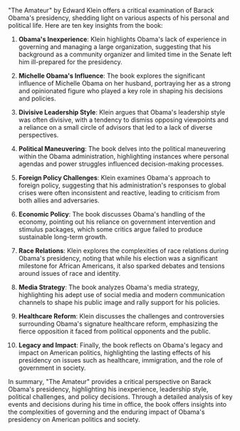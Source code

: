 "The Amateur" by Edward Klein offers a critical examination of Barack Obama's presidency, shedding light on various aspects of his personal and political life. Here are ten key insights from the book:

1. **Obama's Inexperience**: Klein highlights Obama's lack of experience in governing and managing a large organization, suggesting that his background as a community organizer and limited time in the Senate left him ill-prepared for the presidency.

2. **Michelle Obama's Influence**: The book explores the significant influence of Michelle Obama on her husband, portraying her as a strong and opinionated figure who played a key role in shaping his decisions and policies.

3. **Divisive Leadership Style**: Klein argues that Obama's leadership style was often divisive, with a tendency to dismiss opposing viewpoints and a reliance on a small circle of advisors that led to a lack of diverse perspectives.

4. **Political Maneuvering**: The book delves into the political maneuvering within the Obama administration, highlighting instances where personal agendas and power struggles influenced decision-making processes.

5. **Foreign Policy Challenges**: Klein examines Obama's approach to foreign policy, suggesting that his administration's responses to global crises were often inconsistent and reactive, leading to criticism from both allies and adversaries.

6. **Economic Policy**: The book discusses Obama's handling of the economy, pointing out his reliance on government intervention and stimulus packages, which some critics argue failed to produce sustainable long-term growth.

7. **Race Relations**: Klein explores the complexities of race relations during Obama's presidency, noting that while his election was a significant milestone for African Americans, it also sparked debates and tensions around issues of race and identity.

8. **Media Strategy**: The book analyzes Obama's media strategy, highlighting his adept use of social media and modern communication channels to shape his public image and rally support for his policies.

9. **Healthcare Reform**: Klein discusses the challenges and controversies surrounding Obama's signature healthcare reform, emphasizing the fierce opposition it faced from political opponents and the public.

10. **Legacy and Impact**: Finally, the book reflects on Obama's legacy and impact on American politics, highlighting the lasting effects of his presidency on issues such as healthcare, immigration, and the role of government in society.

In summary, "The Amateur" provides a critical perspective on Barack Obama's presidency, highlighting his inexperience, leadership style, political challenges, and policy decisions. Through a detailed analysis of key events and decisions during his time in office, the book offers insights into the complexities of governing and the enduring impact of Obama's presidency on American politics and society.